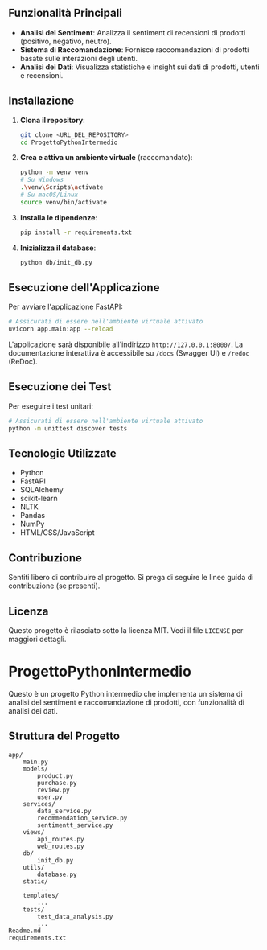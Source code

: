 
## Funzionalità Principali

- **Analisi del Sentiment**: Analizza il sentiment di recensioni di prodotti (positivo, negativo, neutro).
- **Sistema di Raccomandazione**: Fornisce raccomandazioni di prodotti basate sulle interazioni degli utenti.
- **Analisi dei Dati**: Visualizza statistiche e insight sui dati di prodotti, utenti e recensioni.


## Installazione

1.  **Clona il repository**:
    ```bash
    git clone <URL_DEL_REPOSITORY>
    cd ProgettoPythonIntermedio
    ```

2.  **Crea e attiva un ambiente virtuale** (raccomandato):
    ```bash
    python -m venv venv
    # Su Windows
    .\venv\Scripts\activate
    # Su macOS/Linux
    source venv/bin/activate
    ```

3.  **Installa le dipendenze**:
    ```bash
    pip install -r requirements.txt
    ```

4.  **Inizializza il database**:
    ```bash
    python db/init_db.py
    ```

## Esecuzione dell'Applicazione

Per avviare l'applicazione FastAPI:

```bash
# Assicurati di essere nell'ambiente virtuale attivato
uvicorn app.main:app --reload
```

L'applicazione sarà disponibile all'indirizzo `http://127.0.0.1:8000/`.
La documentazione interattiva è accessibile su `/docs` (Swagger UI) e `/redoc` (ReDoc).

## Esecuzione dei Test

Per eseguire i test unitari:

```bash
# Assicurati di essere nell'ambiente virtuale attivato
python -m unittest discover tests
```


## Tecnologie Utilizzate

- Python
- FastAPI
- SQLAlchemy
- scikit-learn
- NLTK
- Pandas
- NumPy
- HTML/CSS/JavaScript

## Contribuzione

Sentiti libero di contribuire al progetto. Si prega di seguire le linee guida di contribuzione (se presenti).

## Licenza


Questo progetto è rilasciato sotto la licenza MIT. Vedi il file `LICENSE` per maggiori dettagli.

# ProgettoPythonIntermedio

Questo è un progetto Python intermedio che implementa un sistema di analisi del sentiment e raccomandazione di prodotti, con funzionalità di analisi dei dati.

## Struttura del Progetto

```
app/
    main.py
    models/
        product.py
        purchase.py
        review.py
        user.py
    services/
        data_service.py
        recommendation_service.py
        sentimentt_service.py
    views/
        api_routes.py
        web_routes.py
    db/
        init_db.py
    utils/
        database.py
    static/
        ...
    templates/
        ...
    tests/
        test_data_analysis.py
        ...
Readme.md
requirements.txt
```